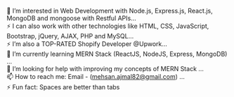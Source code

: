 👀 I’m interested in Web Development with Node.js, Express.js, React.js, MongoDB and mongoose with Restful APIs...<br>⚡ I can also work with other technologies like HTML, CSS, JavaScript, Bootstrap, jQuery, AJAX, PHP and MySQL...<br>⚡ I’m also a TOP-RATED Shopify Developer @Upwork...<br>🌱 I’m currently learning MERN Stack (ReactJS, NodeJS, Express, MongoDB) ...<br>💞️ I’m looking for help with improving my concepts of MERN Stack ...<br>📫 How to reach me: Email - (mehsan.ajmal82@gmail.com) ...<br>⚡ Fun fact: Spaces are better than tabs
